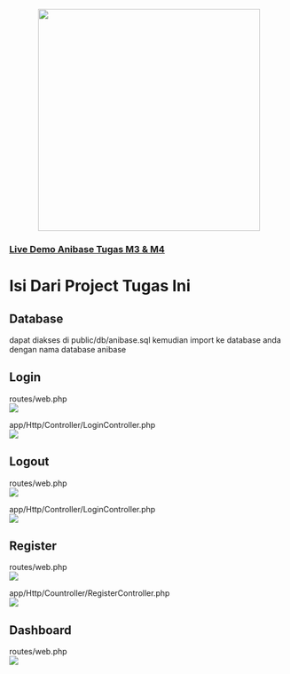 <p align="center"><a href="https://anibase.000webhostapp.com" target="_blank"><img src="https://anibase.000webhostapp.com/img/anibase.png" width="400"></a></p>

### <a href="https://anibase.000webhostapp.com" target="_blank">Live Demo Anibase Tugas M3 & M4</a>

# Isi Dari Project Tugas Ini

## Database

dapat diakses di public/db/anibase.sql kemudian import ke database anda dengan nama database anibase

## Login

routes/web.php<br>
<img src="https://anibase.000webhostapp.com/img/login1.png">

app/Http/Controller/LoginController.php<br>
<img src="https://anibase.000webhostapp.com/img/login2.png">

## Logout

routes/web.php<br>
<img src="https://anibase.000webhostapp.com/img/logout2.png">

app/Http/Controller/LoginController.php<br>
<img src="https://anibase.000webhostapp.com/img/logout1.png">

## Register

routes/web.php<br>
<img src="https://anibase.000webhostapp.com/img/register.png">

app/Http/Countroller/RegisterController.php<br>
<img src="d">

## Dashboard

routes/web.php<br>
<img src="https://anibase.000webhostapp.com/img/dashboard.png">
